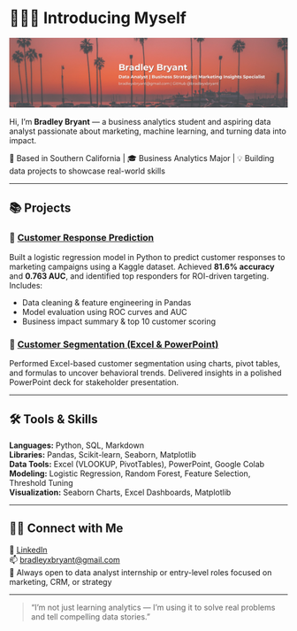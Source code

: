 # 🙋🏻‍♂️ Introducing Myself

![LinkedIn Banner](https://raw.githubusercontent.com/bradleyxbryant/bradleyxbryant/main/banner.png)

Hi, I’m **Bradley Bryant** — a business analytics student and aspiring data analyst passionate about marketing, machine learning, and turning data into impact.

📍 Based in Southern California | 🎓 Business Analytics Major | 💡 Building data projects to showcase real-world skills

---

## 📚 Projects

### 🔹 [Customer Response Prediction](https://github.com/bradleyxbryant/Customer-Response-Prediction)
Built a logistic regression model in Python to predict customer responses to marketing campaigns using a Kaggle dataset. Achieved **81.6% accuracy** and **0.763 AUC**, and identified top responders for ROI-driven targeting. Includes:
- Data cleaning & feature engineering in Pandas
- Model evaluation using ROC curves and AUC
- Business impact summary & top 10 customer scoring

### 🔹 [Customer Segmentation (Excel & PowerPoint)](https://github.com/YOUR-EXCEL-REPO-HERE)
Performed Excel-based customer segmentation using charts, pivot tables, and formulas to uncover behavioral trends. Delivered insights in a polished PowerPoint deck for stakeholder presentation.

---

## 🛠️ Tools & Skills

**Languages:** Python, SQL, Markdown  
**Libraries:** Pandas, Scikit-learn, Seaborn, Matplotlib  
**Data Tools:** Excel (VLOOKUP, PivotTables), PowerPoint, Google Colab  
**Modeling:** Logistic Regression, Random Forest, Feature Selection, Threshold Tuning  
**Visualization:** Seaborn Charts, Excel Dashboards, Matplotlib  

---

## 👋🏻 Connect with Me

📇 [LinkedIn](https://www.linkedin.com/in/bradleyxbryant/)  
📫 bradleyxbryant@gmail.com  
🔎 Always open to data analyst internship or entry-level roles focused on marketing, CRM, or strategy

---

> “I’m not just learning analytics — I’m using it to solve real problems and tell compelling data stories.”
